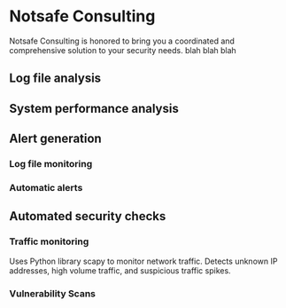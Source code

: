 
# Notsafe Consulting
Notsafe Consulting is honored to bring you a coordinated and comprehensive solution to your security needs. blah blah blah
## Log file analysis

## System performance analysis

## Alert generation

### Log file monitoring

### Automatic alerts

## Automated security checks

### Traffic monitoring
Uses Python library scapy to monitor network traffic. Detects unknown IP addresses, high volume traffic, and suspicious traffic spikes.

### Vulnerability Scans
